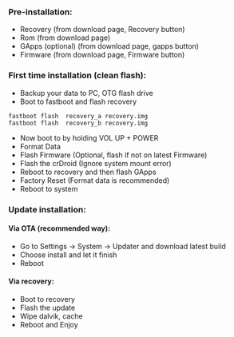 ### Pre-installation:

* Recovery (from download page, Recovery button)
* Rom (from download page)
* GApps (optional) (from download page, gapps button)
* Firmware (from download page, Firmware button)

### First time installation (clean flash):

* Backup your data to PC, OTG flash drive
* Boot to fastboot and flash recovery

```
fastboot flash  recovery_a recovery.img
fastboot flash  recovery_b recovery.img
```
* Now boot to  by holding VOL UP + POWER
* Format Data
* Flash Firmware (Optional, flash if not on latest Firmware)
* Flash the crDroid (Ignore system mount error)
* Reboot to recovery and then flash GApps
* Factory Reset (Format data is recommended)
* Reboot to system

### Update installation:

#### Via OTA (recommended way):

* Go to Settings -> System -> Updater and download latest build
* Choose install and let it finish
* Reboot

#### Via recovery:
* Boot to recovery
* Flash the update
* Wipe dalvik, cache
* Reboot and Enjoy
